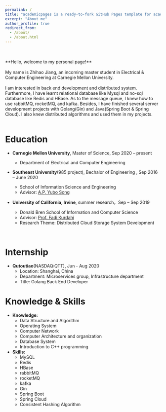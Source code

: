 ```yaml
---
permalink: /
title: "academicpages is a ready-to-fork GitHub Pages template for academic personal websites"
excerpt: "About me"
author_profile: true
redirect_from: 
  - /about/
  - /about.html
---
```

<br/>
<br/>
**Hello, welcome to my personal page!**
<br/>
<br/>
My name is Zhihao Jiang, an incoming master student in Electrical & Computer Engineering at Carnegie Mellon University. 
<br/> 
<br/> 
I am interested in back end development and distributed system. Furthermore, I have learnt relational database like Mysql and no-sql database like Redis and HBase. As to the message queue, I knew how to use rabbitMQ, rocketMQ, and kafka. Besides, I have finished several server development projects with Golang(Gin) and Java(Spring Boot & Spring Cloud). I also knew distributed algorithms and used them in my projects.
<br/> 
<br/> 

Education
======
* **Carnegie Mellon University**, Master of Science, Sep 2020 – present
	* Department of Electrical and Computer Engineering

* **Southeast University**(985 project), Bechalor of Engineering , Sep 2016 – June 2020
	* School of Information Science and Engineering
	* Advisor: [A.P. Yubo Song](https://cyber.seu.edu.cn/_s303/syb1/list.psp)

* **University of California, Irvine**, summer research，Sep – Sep 2019
	* Donald Bren School of Information and Computer Science
	* Advisor: [Prof. Fadi Kurdahi](https://engineering.uci.edu/users/fadi-kurdahi)
  * Research Theme: Distributed Cloud Storage System Development
<br/> 

Internship
======
* **Qutoutiao**(NASDAQ:QTT), Jun - Aug 2020
	* Location: Shanghai, China
  * Department: Microservices group, Infrastructure department
  * Title: Golang Back End Developer

Knowledge & Skills
======
* **Knowledge:**
	* Data Structure and Algorithm
	* Operating System
	* Computer Network
	* Computer Architecture and organization
	* Database System
	* Introduction to C++ programming
* **Skills:**
	* MySQL
	* Redis
	* HBase
	* rabbitMQ
	* rocketMQ
	* kafka
	* Gin
	* Spring Boot
	* Spring Cloud
	* Consistent Hashing Algorithm
